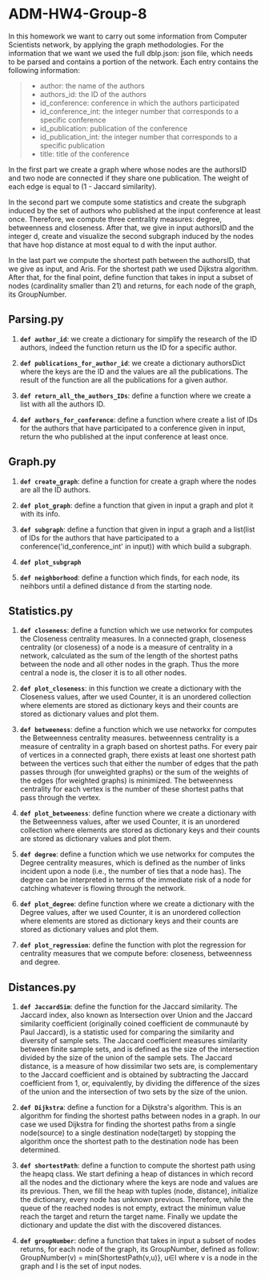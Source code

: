 # ADM-HW4-Group-8



In this homework we want to carry out some information from Computer Scientists network, by applying the graph methodologies. For the information that we want we used the full dblp.json: json file, which needs to be parsed and contains a portion of the network. Each entry contains the following information:

> * author: the name of the authors
> * authors_id: the ID of the authors
> * id_conference: conference in which the authors participated
> * id_conference_int: the integer number that corresponds to a specific conference
> * id_publication:  publication of the conference
> * id_publication_int: the integer number that corresponds to a specific publication
> * title: title of the conference

In the first part we create a graph where whose nodes are the authorsID and two node are connected if they share one publication. The weight of each edge is equal to (1 - Jaccard similarity).

In the second part we compute some statistics and create the subgraph induced by the set of authors who published at the input conference at least once. Therefore, we compute three centrality measures: degree, betweenness and closeness. After that, we give in input authorsID and the integer d, create and visualize the second subgraph induced  by the nodes that have hop distance at most equal to d with the input author.

In the last part we compute the shortest path between the authorsID, that we give as input, and Aris. For the shortest path we used Dijkstra algorithm. After that, for the final point, define function that takes in input a subset of nodes (cardinality smaller than 21) and returns, for each node of the graph, its GroupNumber.


## Parsing.py

1. __`def author_id`__: 
	we create a dictionary for simplify the research of the ID authors, indeed the function return us the ID for a 		specific author.
	
2. __`def publications_for_author_id`__: 
	we create a dictionary authorsDict where the keys are the ID and the values are 	all the publications. The 	  result of the function are all the publications for a 	given author.

3. __`def return_all_the_authors_IDs`__: 
	define a function where we create a list with all the authors ID.

4. __`def authors_for_conference`__: 
	define a function where create a list of IDs for the authors that have 			participated to a conference 	     given in input, return the  who published at the 		input conference at least once.


## Graph.py

1. __`def create_graph`__: 
	define a function for create a graph where the nodes are all the ID authors.

2. __`def plot_graph`__:  define a function that given in input a graph and plot it with its info.

3. __`def subgraph`__:  define a function that given in input a graph and a list(list of IDs for 		the authors 		that have 		participated to a conference('id_conference_int' in input)) 	with which build a 			subgraph. 

4. __`def plot_subgraph`__
	

5. __`def neighborhood`__:
	define a function which finds, for each node, its neihbors until a defined
	distance d from the starting node.



## Statistics.py

1. __`def closeness`__: 
	define a function which we use networkx for computes the Closeness centrality 		measures. In a connected 	graph, closeness centrality (or closeness) of a node is a 	measure of centrality in a network, calculated as the 	     sum of the length of the 		shortest paths between the node and all other nodes in the graph. Thus the more 	central a node is, the closer it is to all other nodes.

2. __`def plot_closeness`__:  in this function we create a dictionary with the Closeness values, after we used Counter, it is 		an unordered 		collection where elements are stored as dictionary keys and their counts are stored as 			dictionary values and plot them.


3. __`def betweeness`__:
	define a function which we use networkx for computes the Betweenness centrality 	measures. betweenness 		centrality is a measure of centrality in a graph based on 	shortest paths. For every pair of vertices in a 	connected graph, there exists at 	least one shortest path between the vertices such that either the number of 		edges 	that the path passes through (for unweighted graphs) or the sum of the weights of 	the edges (for 		weighted graphs) is minimized. The betweenness centrality for each 	vertex is the number of these shortest paths 		that pass through the vertex.

4. __`def plot_betweeness`__: 
	define function where we create a dictionary with the Betweenness values, after we used Counter, it is an unordered 	collection where elements are stored as dictionary keys and their counts are stored as dictionary values and plot them.

5. __`def degree`__: 
	define a function which we use networkx for computes the Degree centrality 		measures, which is defined as 		the number of links incident upon a node (i.e., the 	number of ties that a node has). The degree can be 		interpreted in terms of the 		immediate risk of a node for catching whatever is flowing through the network.

6. __`def plot_degree`__: 
	define function where we create a dictionary with the Degree values, after we used Counter, it is an unordered 		collection where elements are stored as dictionary keys and their counts are stored as dictionary values and plot them.

7. __`def plot_regression`__: 
	define the function with plot the regression for centrality measures that we 		compute before: closeness, 		betweenness and degree.


## Distances.py

1. __`def JaccardSim`__: 
	define the function for the Jaccard similarity.
	The Jaccard index, also known as Intersection over Union and the Jaccard 		similarity coefficient 		(originally coined coefficient de communauté by Paul 		Jaccard), is a statistic used for comparing the 	similarity and diversity of sample 	sets. The Jaccard coefficient measures similarity between finite sample sets, 		and 	is defined as the size of the intersection divided by the size of the union of the 	sample sets. The 	Jaccard distance, is a measure of how dissimilar two sets are, is 	complementary to the Jaccard coefficient and is 	obtained by subtracting 		the Jaccard coefficient from 1, or, equivalently, by dividing the difference 		of 	the sizes of the union and the intersection of two sets by the size of the union.

2. __`def Dijkstra`__: 
	define a function for a Dijkstra's algorithm. This is an algorithm for finding the 	shortest paths between nodes 		in a graph. In our case we used Dijkstra for finding 	the shortest paths from a single node(source) to a single 	destination node(target) 	by stopping the algorithm once the shortest path to the destination node has been 		determined.

3. __`def shortestPath`__: 
	define a function to compute the shortest path using the heapq class. We start defining a heap of distances in which 		record all the nodes and the dictionary where the keys are node and values are its previous. Then, we fill the heap 		with tuples (node, distance),  initialize the dictionary, every node has unknown previous. Therefore, while the 	queue of the reached nodes is not empty, extract the minimun value reach the target and return the target name. 	Finally we update the dictionary and update the dist with the discovered distances.


4. __`def groupNumber`__: 
	define a function that takes in input a subset of nodes returns, for each node of 	the graph, its GroupNumber, 		defined as follow:
			GroupNumber(v) = min{ShortestPath(v,u)}, u∈I
	where v is a node in the graph and I is the set of input nodes.




